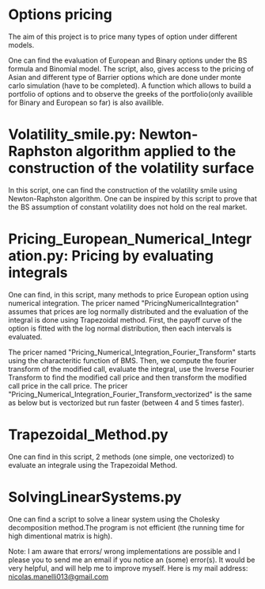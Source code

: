 # Options pricing
The aim of this project is to price many types of option under different models. 

One can find the evaluation of European and Binary options under the BS formula and Binomial model.
The script, also, gives access to the pricing of Asian and different type of Barrier options which are done under monte carlo simulation (have to be completed).
A function which allows to build a portfolio of options and to observe the greeks of the portfolio(only availible for Binary and European so far) is also availible.

# Volatility_smile.py: Newton-Raphston algorithm applied to the construction of the volatility surface
In this script, one can find the construction of the volatility smile using Newton-Raphston algorithm. One can be inspired by this script to prove that the BS assumption of constant volatility does not hold on the real market.

# Pricing_European_Numerical_Integration.py: Pricing by evaluating integrals

One can find, in this script, many methods to price European option using numerical integration. 
The pricer named "PricingNumericalIntegration" assumes that prices are log normally distributed and the evaluation of the integral is done using Trapezoidal method. First, the payoff curve of the option is fitted with the log normal distribution, then each intervals is evaluated. 

The pricer named "Pricing_Numerical_Integration_Fourier_Transform" starts using the characteritic function of BMS. Then, we compute the fourier transform of the modified call, evaluate the integral, use the Inverse Fourier Transform to find the modified call price and then transform the modified call price in the call price. 
The pricer "Pricing_Numerical_Integration_Fourier_Transform_vectorized" is the same as below but is vectorized but run faster (between 4 and 5 times faster).  

# Trapezoidal_Method.py
One can find in this script, 2 methods (one simple, one vectorized) to evaluate an integrale using the Trapezoidal Method.


# SolvingLinearSystems.py 

One can find a script to solve a linear system using the Cholesky decomposition method.The program is not efficient (the running time for high dimentional matrix is high).

Note: I am aware that errors/ wrong implementations are possible and I please you to send me an email if you notice an (some) error(s). It would be very helpful, and will help me to improve myself. 
Here is my mail address: nicolas.manelli013@gmail.com
